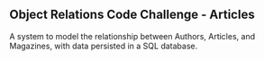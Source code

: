 ## Object Relations Code Challenge - Articles
A system to model the relationship between Authors, Articles, and Magazines, with data persisted in a SQL database.
